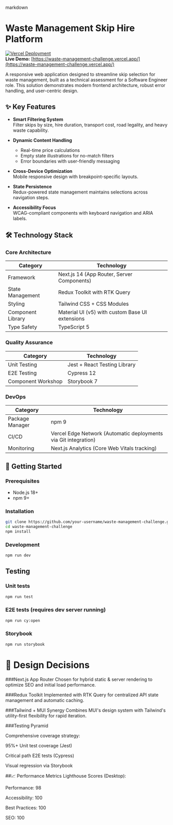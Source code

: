 markdown
# Waste Management Skip Hire Platform

[![Vercel Deployment](https://img.shields.io/badge/Deployed%20on-Vercel-black?logo=vercel)](https://waste-management-challenge.vercel.app/)  
**Live Demo:** [https://waste-management-challenge.vercel.app/](https://waste-management-challenge.vercel.app/)

A responsive web application designed to streamline skip selection for waste management, built as a technical assessment for a Software Engineer role. This solution demonstrates modern frontend architecture, robust error handling, and user-centric design.

## ✨ Key Features

- **Smart Filtering System**  
  Filter skips by size, hire duration, transport cost, road legality, and heavy waste capability.
  
- **Dynamic Content Handling**
  - Real-time price calculations
  - Empty state illustrations for no-match filters
  - Error boundaries with user-friendly messaging

- **Cross-Device Optimization**  
  Mobile responsive design with breakpoint-specific layouts.

- **State Persistence**  
  Redux-powered state management maintains selections across navigation steps.

- **Accessibility Focus**  
  WCAG-compliant components with keyboard navigation and ARIA labels.

## 🛠 Technology Stack

### Core Architecture
| Category              | Technology                                                                 |
|-----------------------|----------------------------------------------------------------------------|
| Framework             | Next.js 14 (App Router, Server Components)                                 |
| State Management      | Redux Toolkit with RTK Query                                               |
| Styling               | Tailwind CSS + CSS Modules                                                 |
| Component Library     | Material UI (v5) with custom Base UI extensions                            |
| Type Safety           | TypeScript 5                                                               |

### Quality Assurance
| Category              | Technology                                                                 |
|-----------------------|----------------------------------------------------------------------------|
| Unit Testing          | Jest + React Testing Library                                               |
| E2E Testing           | Cypress 12                                                                 |
| Component Workshop    | Storybook 7                                                                |

### DevOps
| Category              | Technology                                                                 |
|-----------------------|----------------------------------------------------------------------------|
| Package Manager       | npm 9                                                                      |
| CI/CD                 | Vercel Edge Network (Automatic deployments via Git integration)            |
| Monitoring            | Next.js Analytics (Core Web Vitals tracking)                               |

## 🚀 Getting Started

### Prerequisites
- Node.js 18+
- npm 9+

### Installation
```bash
git clone https://github.com/your-username/waste-management-challenge.git
cd waste-management-challenge
npm install
```

### Development
```bash
npm run dev
```

## Testing
### Unit tests
```bash
npm run test
```


### E2E tests (requires dev server running)
```bash
npm run cy:open
```

### Storybook
```bash
npm run storybook
```

# 🧠 Design Decisions
###Next.js App Router
Chosen for hybrid static & server rendering to optimize SEO and initial load performance.

###Redux Toolkit
Implemented with RTK Query for centralized API state management and automatic caching.

###Tailwind + MUI Synergy
Combines MUI's design system with Tailwind's utility-first flexibility for rapid iteration.

###Testing Pyramid

Comprehensive coverage strategy:

95%+ Unit test coverage (Jest)

Critical path E2E tests (Cypress)

Visual regression via Storybook

##📈 Performance Metrics
Lighthouse Scores (Desktop):

Performance: 98

Accessibility: 100

Best Practices: 100

SEO: 100
